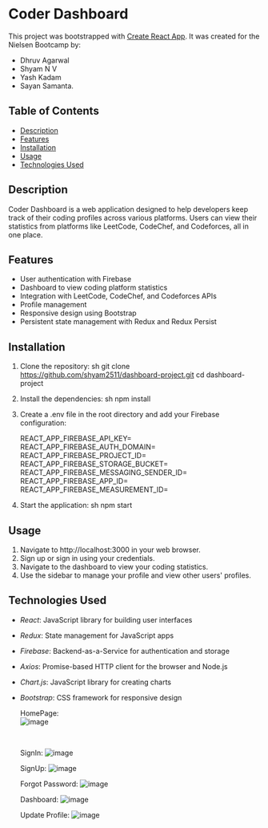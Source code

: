 # Coder Dashboard

This project was bootstrapped with [Create React App](https://github.com/facebook/create-react-app). It was created for the Nielsen Bootcamp by: 

+ Dhruv Agarwal 
+ Shyam N V
+ Yash Kadam 
+ Sayan Samanta.

## Table of Contents
- [Description](#description)
- [Features](#features)
- [Installation](#installation)
- [Usage](#usage)
- [Technologies Used](#technologies-used)

## Description
Coder Dashboard is a web application designed to help developers keep track of their coding profiles across various platforms. Users can view their statistics from platforms like LeetCode, CodeChef, and Codeforces, all in one place.

## Features
- User authentication with Firebase
- Dashboard to view coding platform statistics
- Integration with LeetCode, CodeChef, and Codeforces APIs
- Profile management
- Responsive design using Bootstrap
- Persistent state management with Redux and Redux Persist

## Installation
1. Clone the repository:
   sh
   git clone https://github.com/shyam2511/dashboard-project.git
   cd dashboard-project
   

2. Install the dependencies:
   sh
   npm install
   

3. Create a .env file in the root directory and add your Firebase configuration:
   
   REACT_APP_FIREBASE_API_KEY=<your-firebase-api-key>
   REACT_APP_FIREBASE_AUTH_DOMAIN=<your-firebase-auth-domain>
   REACT_APP_FIREBASE_PROJECT_ID=<your-firebase-project-id>
   REACT_APP_FIREBASE_STORAGE_BUCKET=<your-firebase-storage-bucket>
   REACT_APP_FIREBASE_MESSAGING_SENDER_ID=<your-firebase-messaging-sender-id>
   REACT_APP_FIREBASE_APP_ID=<your-firebase-app-id>
   REACT_APP_FIREBASE_MEASUREMENT_ID=<your-firebase-measurement-id>
   

4. Start the application:
   sh
   npm start
   

## Usage
1. Navigate to http://localhost:3000 in your web browser.
2. Sign up or sign in using your credentials.
3. Navigate to the dashboard to view your coding statistics.
4. Use the sidebar to manage your profile and view other users' profiles.

## Technologies Used
- *React*: JavaScript library for building user interfaces
- *Redux*: State management for JavaScript apps
- *Firebase*: Backend-as-a-Service for authentication and storage
- *Axios*: Promise-based HTTP client for the browser and Node.js
- *Chart.js*: JavaScript library for creating charts
- *Bootstrap*: CSS framework for responsive design

  HomePage:
  <br>
  ![image](https://github.com/shyam2511/dashboard-project/assets/79778864/40694ba6-dd9d-4097-a6c9-6c156ab2f394)

  <br>

  SignIn:
  ![image](https://github.com/shyam2511/dashboard-project/assets/79778864/74e2b259-abc6-41c2-a119-c9835a2da095)

  

  SignUp:
  ![image](https://github.com/shyam2511/dashboard-project/assets/79778864/ad7943e4-eb08-4b93-8f67-3732d3609538)

  

  Forgot Password:
  ![image](https://github.com/shyam2511/dashboard-project/assets/79778864/81fe5467-0256-4966-ae0b-cd9d5702140e)

  

  Dashboard:
  ![image](https://github.com/shyam2511/dashboard-project/assets/79778864/0b947936-437e-47d8-aa6c-121b4562ac9f)

  

  Update Profile:
  ![image](https://github.com/shyam2511/dashboard-project/assets/79778864/1139fd3c-f3ff-4887-8535-5d18d94d5d8c)


